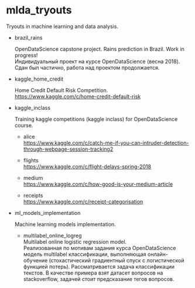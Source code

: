 # mlda_tryouts
Tryouts in machine learning and data analysis.

* brazil_rains

  OpenDataScience capstone project. Rains prediction in Brazil. Work in progress!<br>
  Индивидуальный проект на курсе OpenDataScience (весна 2018). Сдан был частично, работа над проектом продолжается.

* kaggle_home_credit

  Home Credit Default Risk Competition.<br>
  https://www.kaggle.com/c/home-credit-default-risk

* kaggle_inclass

  Training kaggle competitions (kaggle inclass) for OpenDataScience course.
  
    - alice<br>
    https://www.kaggle.com/c/catch-me-if-you-can-intruder-detection-through-webpage-session-tracking2
    
    - flights<br>
    https://www.kaggle.com/c/flight-delays-spring-2018
    
    - medium<br>
    https://www.kaggle.com/c/how-good-is-your-medium-article
    
    - receipts<br>
    https://www.kaggle.com/c/receipt-categorisation
    
* ml_models_implementation

  Machine learning models implementation.
  
  - multilabel_online_logreg<br>
  Multilabel online logistic regression model.<br>
  Реализованная по мотивам задания курса OpenDataScience модель multilabel классификации, выполняющая онлайн-обучение (стохастический градиентный спуск с логистической функцией потерь). Рассматривается задача классификации текстов. В качестве примера взят датасет вопросов на stackoverflow, задачей стоит предсказание тегов вопросов.

